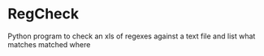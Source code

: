 # RegCheck
Python program to check an xls of regexes against a text file and list what matches matched where

